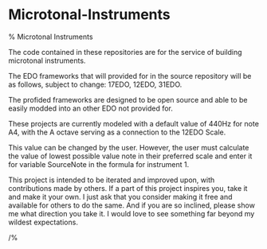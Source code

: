 # Microtonal-Instruments

%
Microtonal Instruments

The code contained in these 
repositories are for the service of 
building microtonal instruments.

The EDO frameworks that will 
provided for in the source 
repository will be as follows, 
subject to change: 17EDO, 12EDO, 
31EDO.

The profided frameworks are designed 
to be open source and able to be 
easily modded into an other EDO not 
provided for.

These projects are currently modeled 
with a default value of 440Hz for 
note A4, with the A octave serving 
as a connection to the 12EDO Scale.

This value can be changed by the 
user. However, the user must 
calculate the value of lowest 
possible value note in their 
preferred scale and enter it for 
variable SourceNote in the formula 
for instrument 1.

This project is intended to be 
iterated and improved upon, with 
contributions made by others. If a 
part of this project inspires you, 
take it and make it your own. I just
ask that you consider making it free 
and available for others to do the 
same. And if you are so inclined, 
please show me what direction you 
take it. I would love to see 
something far beyond my wildest 
expectations.

/%
